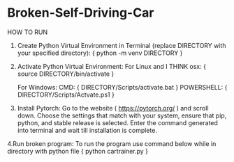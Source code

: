 # Broken-Self-Driving-Car
HOW TO RUN

1. Create Python Virtual Environment in Terminal (replace DIRECTORY with your specified directory):
   { python -m venv DIRECTORY }
   
2. Activate Python Virtual Environment:
     For Linux and I THINK osx:
       { source DIRECTORY/bin/activate }
   
     For Windows:
       CMD:
         { DIRECTORY/Scripts/activate.bat }
       POWERSHELL:
         { DIRECTORY/Scripts/Actvate.ps1 }

3. Install Pytorch:
   Go to the website ( https://pytorch.org/ ) and scroll down.
   Choose the settings that match with your system, ensure that pip, python, and stable release is selected.
   Enter the command generated into terminal and wait till installation is complete.

4.Run broken program:
  To run the program use command below while in directory with python file
  { python cartrainer.py }
